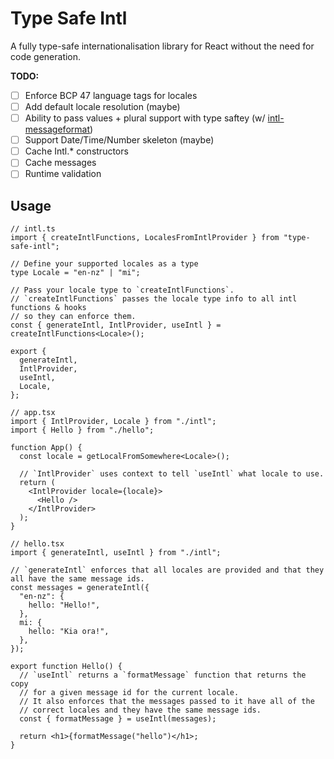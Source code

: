 # Type Safe Intl

A fully type-safe internationalisation library for React without the need for code generation.

**TODO:**
  - [ ] Enforce BCP 47 language tags for locales
  - [ ] Add default locale resolution (maybe)
  - [ ] Ability to pass values + plural support with type saftey (w/ [intl-messageformat](https://formatjs.io/docs/intl-messageformat/))
  - [ ] Support Date/Time/Number skeleton (maybe)
  - [ ] Cache Intl.* constructors
  - [ ] Cache messages
  - [ ] Runtime validation

## Usage

```tsx
// intl.ts
import { createIntlFunctions, LocalesFromIntlProvider } from "type-safe-intl";

// Define your supported locales as a type
type Locale = "en-nz" | "mi";

// Pass your locale type to `createIntlFunctions`.
// `createIntlFunctions` passes the locale type info to all intl functions & hooks 
// so they can enforce them.
const { generateIntl, IntlProvider, useIntl } = createIntlFunctions<Locale>();

export {
  generateIntl,
  IntlProvider,
  useIntl,
  Locale,
};

// app.tsx
import { IntlProvider, Locale } from "./intl";
import { Hello } from "./hello";

function App() {
  const locale = getLocalFromSomewhere<Locale>();
 
  // `IntlProvider` uses context to tell `useIntl` what locale to use.
  return (
    <IntlProvider locale={locale}>
      <Hello />
    </IntlProvider>
  );
}

// hello.tsx
import { generateIntl, useIntl } from "./intl";

// `generateIntl` enforces that all locales are provided and that they all have the same message ids.
const messages = generateIntl({
  "en-nz": {
    hello: "Hello!",
  },
  mi: {
    hello: "Kia ora!",
  },
});

export function Hello() {
  // `useIntl` returns a `formatMessage` function that returns the copy
  // for a given message id for the current locale.
  // It also enforces that the messages passed to it have all of the
  // correct locales and they have the same message ids.
  const { formatMessage } = useIntl(messages);

  return <h1>{formatMessage("hello")</h1>;
}
```
